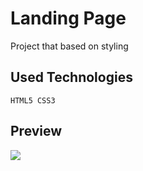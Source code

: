 # Landing Page

Project that based on styling

## Used Technologies

```
HTML5 CSS3
```

## Preview

![](project.gif)